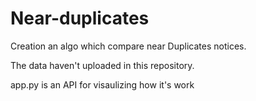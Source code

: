 # Near-duplicates

Creation an algo which compare near Duplicates notices.

The data haven't uploaded in this repository. 

app.py is an API for visaulizing how it's work
